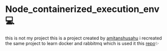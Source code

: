 ﻿# Node_containerized_execution_env 💻
 
this is not my project this is a project created by [amitanshusahu](https://github.com/amitanshusahu) i recreated the same project to learn docker and rabbitmq which is used it this  [repo](https://github.com/amitanshusahu/node-containerized-execution-env)✨




   
 


